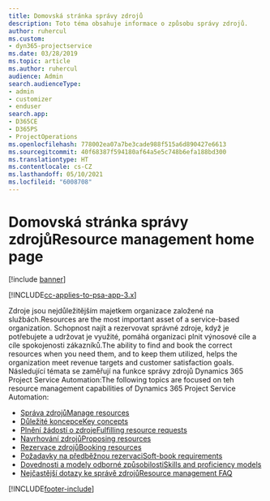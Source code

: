 ```yaml
---
title: Domovská stránka správy zdrojů
description: Toto téma obsahuje informace o způsobu správy zdrojů.
author: ruhercul
ms.custom:
- dyn365-projectservice
ms.date: 03/28/2019
ms.topic: article
ms.author: ruhercul
audience: Admin
search.audienceType:
- admin
- customizer
- enduser
search.app:
- D365CE
- D365PS
- ProjectOperations
ms.openlocfilehash: 778002ea07a7be3cade988f515a6d890427e6613
ms.sourcegitcommit: 40f68387f594180af64a5e5c748b6efa188bd300
ms.translationtype: HT
ms.contentlocale: cs-CZ
ms.lasthandoff: 05/10/2021
ms.locfileid: "6008708"
---
```

# <a name="resource-management-home-page"></a><span data-ttu-id="09255-103">Domovská stránka správy zdrojů</span><span class="sxs-lookup"><span data-stu-id="09255-103">Resource management home page</span></span>

[!include [banner](../includes/psa-now-project-operations.md)]

[!INCLUDE[cc-applies-to-psa-app-3.x](../includes/cc-applies-to-psa-app-3x.md)]

<span data-ttu-id="09255-104">Zdroje jsou nejdůležitějším majetkem organizace založené na službách.</span><span class="sxs-lookup"><span data-stu-id="09255-104">Resources are the most important asset of a service-based organization.</span></span> <span data-ttu-id="09255-105">Schopnost najít a rezervovat správné zdroje, když je potřebujete a udržovat je využité, pomáhá organizaci plnit výnosové cíle a cíle spokojenosti zákazníků.</span><span class="sxs-lookup"><span data-stu-id="09255-105">The ability to find and book the correct resources when you need them, and to keep them utilized, helps the organization meet revenue targets and customer satisfaction goals.</span></span> <span data-ttu-id="09255-106">Následující témata se zaměřují na funkce správy zdrojů Dynamics 365 Project Service Automation:</span><span class="sxs-lookup"><span data-stu-id="09255-106">The following topics are focused on teh resource management capabilities of Dynamics 365 Project Service Automation:</span></span>

- [<span data-ttu-id="09255-107">Správa zdrojů</span><span class="sxs-lookup"><span data-stu-id="09255-107">Manage resources</span></span>](manage-resources.md)
- [<span data-ttu-id="09255-108">Důležité koncepce</span><span class="sxs-lookup"><span data-stu-id="09255-108">Key concepts</span></span>](reports-key-concepts.md)
- [<span data-ttu-id="09255-109">Plnění žádostí o zdroje</span><span class="sxs-lookup"><span data-stu-id="09255-109">Fulfilling resource requests</span></span>](resource-management-fulfill-requests.md)
- [<span data-ttu-id="09255-110">Navrhování zdrojů</span><span class="sxs-lookup"><span data-stu-id="09255-110">Proposing resources</span></span>](resource-management-propose-resources.md)
- [<span data-ttu-id="09255-111">Rezervace zdrojů</span><span class="sxs-lookup"><span data-stu-id="09255-111">Booking resources</span></span>](resource-management-book-resources-scheduleboard.md)
- [<span data-ttu-id="09255-112">Požadavky na předběžnou rezervaci</span><span class="sxs-lookup"><span data-stu-id="09255-112">Soft-book requirements</span></span>](resource-management-softbook-requirements.md)
- [<span data-ttu-id="09255-113">Dovednosti a modely odborné způsobilosti</span><span class="sxs-lookup"><span data-stu-id="09255-113">Skills and proficiency models</span></span>](resource-management-skills-proficiency.md)
- [<span data-ttu-id="09255-114">Nejčastější dotazy ke správě zdrojů</span><span class="sxs-lookup"><span data-stu-id="09255-114">Resource management FAQ</span></span>](resource-management-faq.md)


[!INCLUDE[footer-include](../includes/footer-banner.md)]